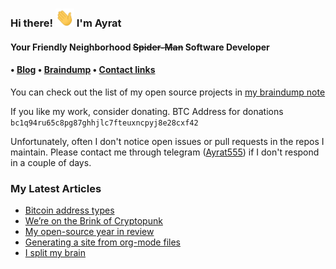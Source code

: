 <h3>Hi there! <img src="https://raw.githubusercontent.com/ayrat555/ayrat555/master/wave.gif" width="30px"> I'm Ayrat<br></h3>

<h4> Your Friendly Neighborhood <strike>Spider-Man</strike> Software Developer <h4>

<h4> • <a href="https://www.badykov.com/">Blog</a> • <a href="https://braindump.badykov.com/">Braindump</a> • <a href="https://braindump.badykov.com/notes/20210901184335-my_resources_and_social_links/">Contact links</a></h4>

You can check out the list of my open source projects in <a href="https://braindump.badykov.com/notes/20210830181701-my_projects/">my braindump note</a>

If you like my work, consider donating. BTC Address for donations `bc1q94ru65c8pg87ghhjlc7fteuxncpyj8e28cxf42`

Unfortunately, often I don't notice open issues or pull requests in the repos I maintain. Please contact me through telegram (<a href="https://t.me/ayrat555">Ayrat555</a>) if I don't respond in a couple of days.
<h3>My Latest Articles</h3>

<!-- BLOG-POST-LIST:START -->
- [Bitcoin address types](https://www.badykov.com/bitcoin/bitcoin-addresses/)
- [We’re on the Brink of Cryptopunk](https://www.badykov.com/elixir/cryptopunk/)
- [My open-source year in review](https://www.badykov.com/common/oss-year/)
- [Generating a site from org-mode files](https://www.badykov.com/emacs/generating-site-from-org-mode-files/)
- [I split my brain](https://www.badykov.com/emacs/split/)
<!-- BLOG-POST-LIST:END -->
